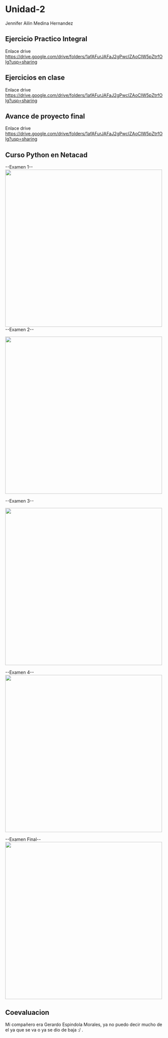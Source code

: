 # Unidad-2
Jennifer Ailin Medina Hernandez 

## Ejercicio Practico Integral
Enlace drive
https://drive.google.com/drive/folders/1afAFurJAFaJ2gPwcIZAoClW5pZtrfOlg?usp=sharing

## Ejercicios en clase
Enlace drive
https://drive.google.com/drive/folders/1afAFurJAFaJ2gPwcIZAoClW5pZtrfOlg?usp=sharing

## Avance de proyecto final
Enlace drive
https://drive.google.com/drive/folders/1afAFurJAFaJ2gPwcIZAoClW5pZtrfOlg?usp=sharing

## Curso Python en Netacad 

--Examen 1--
<br>
<img src="https://github.com/user-attachments/assets/b490fec0-bf3a-4ec1-8e11-e781f136e7d8" width="500"/>
<br>
--Examen 2--

<img src="https://github.com/user-attachments/assets/cc1c1276-ec93-4c1a-8f6a-f0d778deba8c" width="500"/>

--Examen 3--

<img src="https://github.com/user-attachments/assets/ac800e75-ceb9-4c32-b9dd-bf9ed402ac0c" width="500"/>
<br>

--Examen 4--
<br>
<img src="!https://github.com/user-attachments/assets/be402a77-6e44-4755-8984-44e5cf168735" width="500"/>
<br>

--Examen Final--
<br>
<img src="https://github.com/user-attachments/assets/ef9fa1ef-a0b4-48b9-a744-70cc83aa9582" width="500"/>
<br>
## Coevaluacion 
Mi compañero era Gerardo Espindola Morales, ya no puedo decir mucho de el ya que se va o ya se dio de baja :/ .

